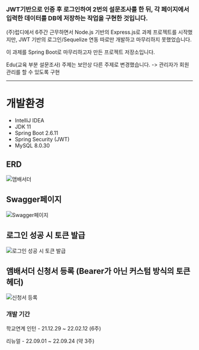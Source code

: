 ### JWT기반으로 인증 후 로그인하여 2번의 설문조사를 한 뒤, 각 페이지에서 입력한 데이터를 DB에 저장하는 작업을 구현한 것입니다.

(주)럽디에서 6주간 근무하면서 Node.js 기반의 Express.js로 과제 프로젝트를 시작했지만, 
JWT 기반의 로그인/Sequelize 연동 따로만 개발하고 마무리하지 못했었습니다.

이 과제를 Spring Boot로 마무리하고자 만든 프로젝트 저장소입니다.

Edu(교육 부분 설문조사) 주제는 보안상 다른 주제로 변경했습니다. -> 관리자가 회원 관리를 할 수 있도록 구현

----

개발환경
=========
- IntelliJ IDEA
- JDK 11
- Spring Boot 2.6.11
- Spring Security (JWT)
- MySQL 8.0.30

## ERD
![앰배서더](https://user-images.githubusercontent.com/77195486/192688389-c54d4133-5315-40f3-9c58-1afcd43c124f.png)


## Swagger페이지
![Swagger페이지](https://user-images.githubusercontent.com/77195486/192661299-f447b1a5-ad6b-4b91-8bd8-20f317579a6d.png)

## 로그인 성공 시 토큰 발급
![로그인 성공 시 토큰 발급](https://user-images.githubusercontent.com/77195486/192661377-d38c8888-aad5-4862-bbdb-38b62435b6a0.PNG)

## 앰배서더 신청서 등록 (Bearer가 아닌 커스텀 방식의 토큰 헤더)
![신청서 등록](https://user-images.githubusercontent.com/77195486/192661435-e42c6f16-88aa-4eea-84a8-8365f97eea21.png)

### 개발 기간
학교연계 인턴 - 21.12.29 ~ 22.02.12 (6주)

리뉴얼 - 22.09.01 ~ 22.09.24 (약 3주)
